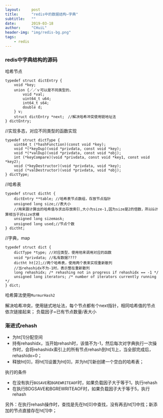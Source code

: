 ```yaml
---
layout:     post
title:      "redis中的数据结构—字典"
subtitle:   ""
date:       2019-03-18
author:     "CHuiL"
header-img: "img/redis-bg.png"
tags:
    - redis
---
```


### redis中字典结构的源码

哈希节点
```
typedef struct dictEntry { 
    void *key; 
    union {／／ｖ可以是不同类型的，
        void *val;
        uint64_t u64;
        int64_t s64;
        double d;
    } v;
    struct dictEntry *next;　//解决哈希冲突使用链地址法
} dictEntry;
```

//实现多态，对应不同类型的函数实现
```
typedef struct dictType { 
    uint64_t (*hashFunction)(const void *key);
    void *(*keyDup)(void *privdata, const void *key);
    void *(*valDup)(void *privdata, const void *obj);
    int (*keyCompare)(void *privdata, const void *key1, const void *key2);
    void (*keyDestructor)(void *privdata, void *key);
    void (*valDestructor)(void *privdata, void *obj);
} dictType;
```

//哈希表
```
typedef struct dictht { 
    dictEntry **table; //哈希表节点数组，存放节点指针
    unsigned long size;//表大小
    //用来跟计算出的哈希值与求出存放索引,大小为size-1,因为size是2的倍数，所以&计算相当于对size求模
    unsigned long sizemask;
    unsigned long used;//节点个数
} dictht;
```

//字典，map
```
typedef struct dict {
    dictType *type; //对应类型，使用他来调用对应的函数
    void *privdata; //私有数据????
    dictht ht[2];//两个哈希表，使用两个表来实现重新散列
    //当rehashidx不为-1时，表示整在重新散列
    long rehashidx; /* rehashing not in progress if rehashidx == -1 */
    unsigned long iterators; /* number of iterators currently running */
} dict;
```
哈希算法使用`MurmurHash2`  

解决哈希冲突，使用链式地址法，每个节点都有个next指针，相同哈希值的节点依次链接起来；
负载因子=已有节点数量/表大小

### 渐进式rehash
- 为ht[1]分配空间
- 持有rehashidx，当开始rehash时，该值不为-1，然后每次对字典执行一次操作时，会将rehashidx索引上的所有节点rehash到ht[1]上，当全部完成后，rehashidx=0；
- 释放ht[0]，将ht[1]设置为ht[0]，并为ht[1]新创建一个空白的哈希表；

执行的条件

- 在没有执行`BGSAVE`和`BGREWRITEAOF`时，如果负载因子大于等于1，执行rehash
- 在执行BDGSAVE和BGREWRITEAOF时，如果负载因子大于等于5，执行rehash

另外：在执行rehash操作时，查找是先在ht[0]中查找，没有再去ht[1]中找；新添加的节点直接存在ht[1]中；